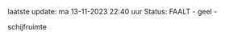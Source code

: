 laatste update: 
ma 13-11-2023 22:40   uur 
Status: FAALT - geel - 
<div class="service Y">schijfruimte</div>